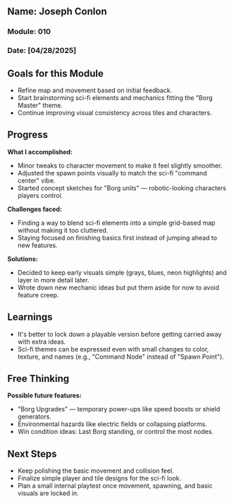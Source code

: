<!-- Markdown Docs: https://docs.github.com/en/get-started/writing-on-github/getting-started-with-writing-and-formatting-on-github/basic-writing-and-formatting-syntax -->
## Name: Joseph Conlon
### Module: 010

<!-- Repeat the below as needed-->
### Date: [04/28/2025]

## Goals for this Module
- Refine map and movement based on initial feedback.
- Start brainstorming sci-fi elements and mechanics fitting the "Borg Master" theme.
- Continue improving visual consistency across tiles and characters.

## Progress
**What I accomplished:**
- Minor tweaks to character movement to make it feel slightly smoother.
- Adjusted the spawn points visually to match the sci-fi "command center" vibe.
- Started concept sketches for "Borg units" — robotic-looking characters players control.

**Challenges faced:**
- Finding a way to blend sci-fi elements into a simple grid-based map without making it too cluttered.
- Staying focused on finishing basics first instead of jumping ahead to new features.

**Solutions:**
- Decided to keep early visuals simple (grays, blues, neon highlights) and layer in more detail later.
- Wrote down new mechanic ideas but put them aside for now to avoid feature creep.

## Learnings
- It's better to lock down a playable version before getting carried away with extra ideas.
- Sci-fi themes can be expressed even with small changes to color, texture, and names (e.g., "Command Node" instead of "Spawn Point").

## Free Thinking
**Possible future features:**
- "Borg Upgrades" — temporary power-ups like speed boosts or shield generators.
- Environmental hazards like electric fields or collapsing platforms.
- Win condition ideas: Last Borg standing, or control the most nodes.

## Next Steps
- Keep polishing the basic movement and collision feel.
- Finalize simple player and tile designs for the sci-fi look.
- Plan a small internal playtest once movement, spawning, and basic visuals are locked in.
